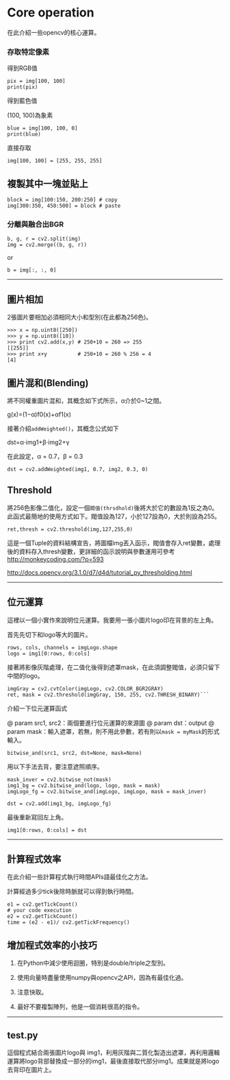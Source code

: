 # Core operation

在此介紹一些opencv的核心運算。

### 存取特定像素

得到RGB值

```
pix = img[100, 100]
print(pix)
```

得到藍色值

(100, 100)為象素

```
blue = img[100, 100, 0]
print(blue)
```

直接存取

```
img[100, 100] = [255, 255, 255]
```

## 複製其中一塊並貼上

```
block = img[100:150, 200:250] # copy
img[300:350, 450:500] = block # paste
```

### 分離與融合出BGR

```
b, g, r = cv2.split(img)
img = cv2.merge((b, g, r))
```

or

```
b = img[:, :, 0]
```

---

## 圖片相加

2張圖片要相加必須相同大小和型別(在此都為256色)。

```
>>> x = np.uint8([250])
>>> y = np.uint8([10])
>>> print cv2.add(x,y) # 250+10 = 260 => 255
[[255]]
>>> print x+y          # 250+10 = 260 % 256 = 4
[4]
```

## 圖片混和(Blending)

將不同權重圖片混和，其概念如下式所示，α介於0~1之間。

g(x)=(1−α)f0(x)+αf1(x)

接著介紹`addWeighted()`，其概念公式如下

dst=α⋅img1+β⋅img2+γ

在此設定，α = 0.7，β = 0.3

```
dst = cv2.addWeighted(img1, 0.7, img2, 0.3, 0)
```
## Threshold

將256色影像二值化，設定一個`閥值(thrsdhold)`後將大於它的數設為1反之為0。此函式最簡地的使用方式如下。閥值設為127，小於127設為0，大於則設為255。

    ret,thresh = cv2.threshold(img,127,255,0)

這是一個Tuple的資料結構宣告，將圖檔img丟入函示，閥值會存入ret變數，處理後的資料存入thresh變數，更詳細的函示說明與參數運用可參考 <http://monkeycoding.com/?p=593>

<http://docs.opencv.org/3.1.0/d7/d4d/tutorial_py_thresholding.html>

-----

## 位元運算

這裡以一個小實作來說明位元運算。我要用一張小圖片logo印在背景的左上角。

首先先切下和logo等大的圖片。

```
rows, cols, channels = imgLogo.shape
logo = img1[0:rows, 0:cols]
```

接著將影像灰階處理，在二值化後得到遮罩mask，在此須調整閥值，必須只留下中間的logo。

```
imgGray = cv2.cvtColor(imgLogo, cv2.COLOR_BGR2GRAY)
ret, mask = cv2.threshold(imgGray, 150, 255, cv2.THRESH_BINARY)```
```

介紹一下位元運算函式

@ param src1, src2：兩個要進行位元運算的來源圖
@ param dst：output
@ param mask：輸入遮罩，若無，則不用此參數，若有則以`mask = myMask`的形式輸入。

```
bitwise_and(src1, src2, dst=None, mask=None)
```

用以下手法去背，要注意遮照順序。

```
mask_inver = cv2.bitwise_not(mask)
img1_bg = cv2.bitwise_and(logo, logo, mask = mask)
imgLogo_fg = cv2.bitwise_and(imgLogo, imgLogo, mask = mask_inver)

dst = cv2.add(img1_bg, imgLogo_fg)
```

最後重新寫回左上角。

```
img1[0:rows, 0:cols] = dst
```

---

## 計算程式效率

在此介紹一些計算程式執行時間APIs語最佳化之方法。

計算經過多少tick後除時脈就可以得到執行時間。

```
e1 = cv2.getTickCount()
# your code execution
e2 = cv2.getTickCount()
time = (e2 - e1)/ cv2.getTickFrequency()
```

## 增加程式效率的小技巧

1. 在Python中減少使用迴圈，特別是double/triple之型別。

2. 使用向量時盡量使用numpy與opencv之API，因為有最佳化過。

3. 注意快取。

4. 最好不要複製陣列，他是一個消耗很高的指令。

---

## test.py

這個程式結合兩張圖片logo與 img1，利用灰階與二質化製造出遮罩，再利用邏輯運算將logo背部替換成一部分的img1，最後直接取代部分img1。成果就是將logo去背印在圖片上。















